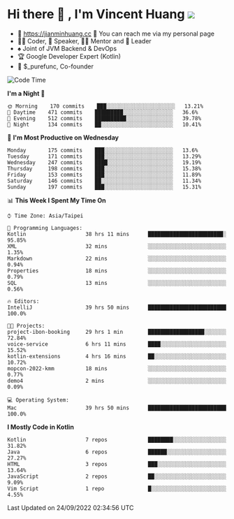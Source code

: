 # Hi there 👋 , I'm Vincent Huang ![](https://komarev.com/ghpvc/?username=Jian-Min-Huang)
- 💎 https://jianminhuang.cc 🙋 You can reach me via my personal page
- 👨‍💻 Coder, 🎤 Speaker, 👨‍🏫 Mentor and 🚀 Leader
- ♠️ Joint of JVM Backend & DevOps
- 🏆 Google Developer Expert (Kotlin)
- 💼 $_purefunc, Co-founder

<!--START_SECTION:waka-->
![Code Time](http://img.shields.io/badge/Code%20Time-982%20hrs%2037%20mins-blue)

**I'm a Night 🦉** 

```text
🌞 Morning    170 commits    ███░░░░░░░░░░░░░░░░░░░░░░   13.21% 
🌆 Daytime    471 commits    █████████░░░░░░░░░░░░░░░░   36.6% 
🌃 Evening    512 commits    ██████████░░░░░░░░░░░░░░░   39.78% 
🌙 Night      134 commits    ██░░░░░░░░░░░░░░░░░░░░░░░   10.41%

```
📅 **I'm Most Productive on Wednesday** 

```text
Monday       175 commits    ███░░░░░░░░░░░░░░░░░░░░░░   13.6% 
Tuesday      171 commits    ███░░░░░░░░░░░░░░░░░░░░░░   13.29% 
Wednesday    247 commits    ████░░░░░░░░░░░░░░░░░░░░░   19.19% 
Thursday     198 commits    ███░░░░░░░░░░░░░░░░░░░░░░   15.38% 
Friday       153 commits    ███░░░░░░░░░░░░░░░░░░░░░░   11.89% 
Saturday     146 commits    ██░░░░░░░░░░░░░░░░░░░░░░░   11.34% 
Sunday       197 commits    ███░░░░░░░░░░░░░░░░░░░░░░   15.31%

```


📊 **This Week I Spent My Time On** 

```text
⌚︎ Time Zone: Asia/Taipei

💬 Programming Languages: 
Kotlin                   38 hrs 11 mins      ████████████████████████░   95.85% 
XML                      32 mins             ░░░░░░░░░░░░░░░░░░░░░░░░░   1.35% 
Markdown                 22 mins             ░░░░░░░░░░░░░░░░░░░░░░░░░   0.94% 
Properties               18 mins             ░░░░░░░░░░░░░░░░░░░░░░░░░   0.79% 
SQL                      13 mins             ░░░░░░░░░░░░░░░░░░░░░░░░░   0.56%

🔥 Editors: 
IntelliJ                 39 hrs 50 mins      █████████████████████████   100.0%

🐱‍💻 Projects: 
project-ibon-booking     29 hrs 1 min        ██████████████████░░░░░░░   72.84% 
voice-service            6 hrs 11 mins       ████░░░░░░░░░░░░░░░░░░░░░   15.52% 
kotlin-extensions        4 hrs 16 mins       ██░░░░░░░░░░░░░░░░░░░░░░░   10.72% 
mopcon-2022-kmm          18 mins             ░░░░░░░░░░░░░░░░░░░░░░░░░   0.77% 
demo4                    2 mins              ░░░░░░░░░░░░░░░░░░░░░░░░░   0.09%

💻 Operating System: 
Mac                      39 hrs 50 mins      █████████████████████████   100.0%

```

**I Mostly Code in Kotlin** 

```text
Kotlin                   7 repos             ████████░░░░░░░░░░░░░░░░░   31.82% 
Java                     6 repos             ██████░░░░░░░░░░░░░░░░░░░   27.27% 
HTML                     3 repos             ███░░░░░░░░░░░░░░░░░░░░░░   13.64% 
JavaScript               2 repos             ██░░░░░░░░░░░░░░░░░░░░░░░   9.09% 
Vim Script               1 repo              █░░░░░░░░░░░░░░░░░░░░░░░░   4.55%

```



 Last Updated on 24/09/2022 02:34:56 UTC
<!--END_SECTION:waka-->
